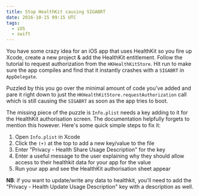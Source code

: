 ```yaml
---
title: Stop HealthKit causing SIGABRT
date: 2016-10-15 09:15 UTC
tags:
  - iOS
  - swift
---
```


You have some crazy idea for an iOS app that uses HealthKit so you fire up Xcode, create a new project & add the HealthKit entitlement. Follow the tutorial to request authorization from the `HKHealthKitStore`. Hit run to make sure the app compiles and find that it instantly crashes with a `SIGABRT` in `AppDelegate`.

Puzzled by this you go over the minimal amount of code you've added and pare it right down to just the `HKHealthKitStore.requestAuthorization` call which is still causing the `SIGABRT` as soon as the app tries to boot.

The missing piece of the puzzle is `Info.plist` needs a key adding to it for the HealthKit authorisation screen. The documentation helpfully forgets to mention this however. Here's some quick simple steps to fix it:

1. Open `Info.plist` in Xcode
2. Click the `(+)` at the top to add a new key/value to the file
3. Enter "Privacy - Health Share Usage Description" for the key
4. Enter a useful message to the user explaining why they should allow access to their healthkit data for your app for the value
5. Run your app and see the HealthKit authorisation sheet appear

**NB**: if you want to update/write any data to healthkit, you'll need to add the "Privacy - Health Update Usage Description" key with a description as well.
